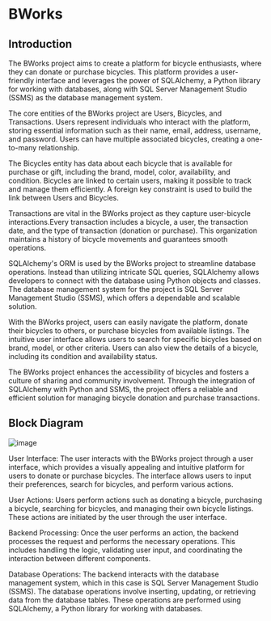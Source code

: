 # BWorks
## Introduction

The BWorks project aims to create a platform for bicycle enthusiasts, where they can donate or purchase bicycles. This platform provides a user-friendly interface and leverages the power of SQLAlchemy, a  Python library for working with databases, along with SQL Server Management Studio (SSMS) as the database management system.

The core entities of the BWorks project are Users, Bicycles, and Transactions. Users represent individuals who interact with the platform, storing essential information such as their name, email, address, username, and password. Users can have multiple associated bicycles, creating a one-to-many relationship.

The Bicycles entity has data about each bicycle that is available for purchase or gift, including the brand, model, color, availability, and condition. Bicycles are linked to certain users, making it possible to track and manage them efficiently. A foreign key constraint is used to build the link between Users and Bicycles.

Transactions are vital in the BWorks project as they capture user-bicycle interactions.Every transaction includes a bicycle, a user, the transaction date, and the type of transaction (donation or purchase). This organization maintains a history of bicycle movements and guarantees smooth operations.

SQLAlchemy's ORM is used by the BWorks project to streamline database operations. Instead than utilizing intricate SQL queries, SQLAlchemy allows developers to connect with the database using Python objects and classes. The database management system for the project is SQL Server Management Studio (SSMS), which offers a dependable and scalable solution.

With the BWorks project, users can easily navigate the platform, donate their bicycles to others, or purchase bicycles from available listings. The intuitive user interface allows users to search for specific bicycles based on brand, model, or other criteria. Users can also view the details of a bicycle, including its condition and availability status.

The BWorks project enhances the accessibility of bicycles and fosters a culture of sharing and community involvement. Through the integration of SQLAlchemy with Python and SSMS, the project offers a reliable and efficient solution for managing bicycle donation and purchase transactions.

## Block Diagram


![image](https://github.com/KNagaPrasad/BWorks/assets/129809773/c7247ce7-2e8f-455b-8af3-575fb940fbd5)

User Interface: The user interacts with the BWorks project through a user interface, which provides a visually appealing and intuitive platform for users to donate or purchase bicycles. The interface allows users to input their preferences, search for bicycles, and perform various actions.

User Actions: Users perform actions such as donating a bicycle, purchasing a bicycle, searching for bicycles, and managing their own bicycle listings. These actions are initiated by the user through the user interface.

Backend Processing: Once the user performs an action, the backend processes the request and performs the necessary operations. This includes handling the logic, validating user input, and coordinating the interaction between different components.

Database Operations: The backend interacts with the database management system, which in this case is SQL Server Management Studio (SSMS). The database operations involve inserting, updating, or retrieving data from the database tables. These operations are performed using SQLAlchemy, a Python library for working with databases.


